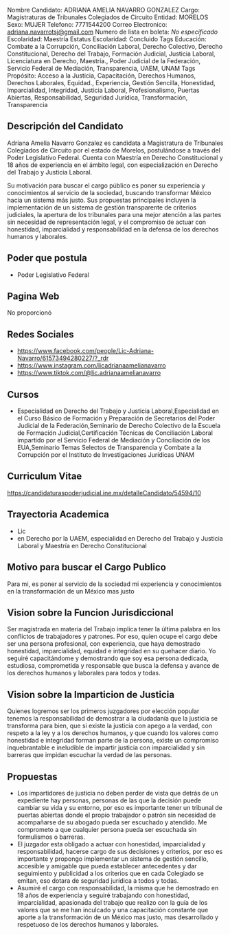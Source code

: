 Nombre Candidato: ADRIANA AMELIA NAVARRO GONZALEZ
Cargo: Magistraturas de Tribunales Colegiados de Circuito
Entidad: MORELOS
Sexo: MUJER
Telefono: 7771544200
Correo Electronico: adriana.navarrotsj@gmail.com
Numero de lista en boleta: *No especificado*
Escolaridad: Maestría
Estatus Escolaridad: Concluido
Tags Educación: Combate a la Corrupción, Conciliación Laboral, Derecho Colectivo, Derecho Constitucional, Derecho del Trabajo, Formación Judicial, Justicia Laboral, Licenciatura en Derecho, Maestría., Poder Judicial de la Federación, Servicio Federal de Mediación, Transparencia, UAEM, UNAM
Tags Propósito: Acceso a la Justicia, Capacitación, Derechos Humanos, Derechos Laborales, Equidad., Experiencia, Gestión Sencilla, Honestidad, Imparcialidad, Integridad, Justicia Laboral, Profesionalismo, Puertas Abiertas, Responsabilidad, Seguridad Jurídica, Transformación, Transparencia


## Descripción del Candidato 

Adriana Amelia Navarro Gonzalez es candidata a Magistratura de Tribunales Colegiados de Circuito por el estado de Morelos, postulándose a través del Poder Legislativo Federal. Cuenta con Maestría en Derecho Constitucional y 18 años de experiencia en el ámbito legal, con especialización en Derecho del Trabajo y Justicia Laboral.

Su motivación para buscar el cargo público es poner su experiencia y conocimientos al servicio de la sociedad, buscando transformar México hacia un sistema más justo. Sus propuestas principales incluyen la implementación de un sistema de gestión transparente de criterios judiciales, la apertura de los tribunales para una mejor atención a las partes sin necesidad de representación legal, y el compromiso de actuar con honestidad, imparcialidad y responsabilidad en la defensa de los derechos humanos y laborales.


## Poder que postula

- Poder Legislativo Federal


## Pagina Web

No proporcionó


## Redes Sociales

- https://www.facebook.com/people/Lic-Adriana-Navarro/61573494280227/?_rdr
- https://www.instagram.com/licadrianaamelianavarro
- https://www.tiktok.com/@lic.adrianaamelianavarro


## Cursos

- Especialidad en Derecho del Trabajo y Justicia Laboral,Especialidad en el Curso Básico de Formación y Preparación de Secretarios del Poder Judicial de la Federación,Seminario de Derecho Colectivo de la Escuela de Formación Judicial,Certificación Técnicas de Conciliación Laboral impartido por el Servicio Federal de Mediación y Conciliación de los EUA,Seminario Temas Selectos de Transparencia y Combate a la Corrupción por el Instituto de Investigaciones Jurídicas UNAM


## Curriculum Vitae

https://candidaturaspoderjudicial.ine.mx/detalleCandidato/54594/10


## Trayectoria Academica

- Lic
- en Derecho por la UAEM, especialidad en Derecho del Trabajo y Justicia Laboral y Maestría en Derecho Constitucional


## Motivo para buscar el Cargo Publico

Para mi, es poner al servicio de la sociedad mi experiencia y conocimientos en la transformación de un México mas justo


## Vision sobre la Funcion Jurisdiccional

Ser magistrada en materia del Trabajo implica tener la última palabra en los conflictos de trabajadores y patrones. Por eso, quien ocupe el cargo debe ser una persona profesional, con experiencia, que haya demostrado honestidad, imparcialidad, equidad e integridad en su quehacer diario. Yo seguiré capacitándome y demostrando que soy esa persona dedicada, estudiosa, comprometida y responsable que busca la defensa y avance de los derechos humanos y laborales para todos y todas.


## Vision sobre la Imparticion de Justicia

Quienes logremos ser los primeros juzgadores por elección popular tenemos la responsabilidad de demostrar a la ciudadanía que la justicia se transforma para bien, que si existe la justicia con apego a la verdad, con respeto a la ley y a los derechos humanos, y que cuando los valores como honestidad e integridad forman parte de la persona, existe un compromiso inquebrantable e ineludible de impartir justicia con imparcialidad y sin barreras que impidan escuchar la verdad de las personas.


## Propuestas

- Los impartidores de justicia no deben perder de vista que detrás de un expediente hay personas, personas de las que la decisión puede cambiar su vida y su entorno, por eso es importante tener un tribunal de puertas abiertas donde el propio trabajador o patrón sin necesidad de acompañarse de su abogado pueda ser escuchado y atendido. Me comprometo a que cualquier persona pueda ser escuchada sin formulismos o barreras.
- El juzgador esta obligado a actuar con honestidad, imparcialidad y responsabilidad, hacerse cargo de sus decisiones y criterios, por eso es importante y propongo implementar un sistema de gestión sencillo, accesible y amigable que pueda establecer antecedentes y dar seguimiento y publicidad a los criterios que en cada Colegiado se emitan, eso dotara de seguridad jurídica a todos y todas.
- Asumiré el cargo con responsabilidad, la misma que he demostrado en 18 años de experiencia y seguiré trabajando con honestidad, imparcialidad, apasionada del trabajo que realizo con la guía de los valores que se me han inculcado y una capacitación constante que aporte a la transformación de un México mas justo, mas desarrollado y respetuoso de los derechos humanos y laborales.

